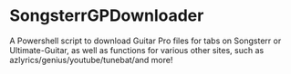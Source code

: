 # SongsterrGPDownloader
A Powershell script to download Guitar Pro files for tabs on Songsterr or Ultimate-Guitar, as well as functions for various other sites, such as azlyrics/genius/youtube/tunebat/and more!